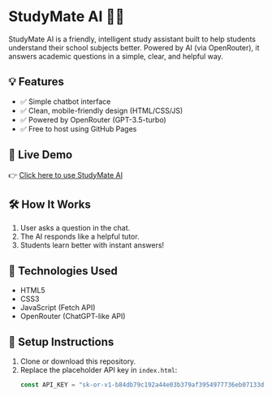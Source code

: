 # StudyMate AI 🤖📘

StudyMate AI is a friendly, intelligent study assistant built to help students understand their school subjects better. Powered by AI (via OpenRouter), it answers academic questions in a simple, clear, and helpful way.

## 💡 Features

- ✅ Simple chatbot interface
- ✅ Clean, mobile-friendly design (HTML/CSS/JS)
- ✅ Powered by OpenRouter (GPT-3.5-turbo)
- ✅ Free to host using GitHub Pages

## 🚀 Live Demo

👉 [Click here to use StudyMate AI](https://ABDOUL-001.github.io/studymate-ai/)  

## 🛠️ How It Works

1. User asks a question in the chat.
2. The AI responds like a helpful tutor.
3. Students learn better with instant answers!

## 🔧 Technologies Used

- HTML5
- CSS3
- JavaScript (Fetch API)
- OpenRouter (ChatGPT-like API)

## 🔑 Setup Instructions

1. Clone or download this repository.
2. Replace the placeholder API key in `index.html`:
   ```js
   const API_KEY = "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";
